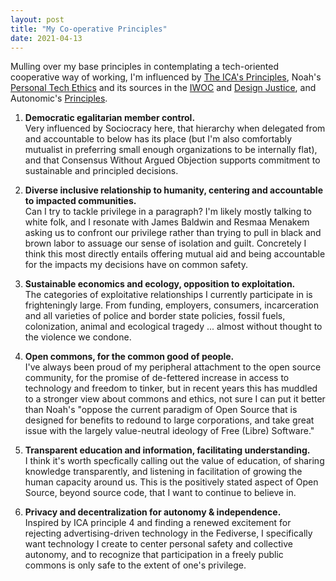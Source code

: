 ```yaml
---
layout: post
title: "My Co-operative Principles"
date: 2021-04-13
---
```


Mulling over my base principles in contemplating a tech-oriented cooperative way of working, I'm influenced by [The ICA's Principles](https://www.ica.coop/en/cooperatives/cooperative-identity#cooperative-principles), Noah's [Personal Tech Ethics](https://www.nthall.com/posts/personal-tech-ethics-audit/) and its sources in the [IWOC](https://incarceratedworkers.org/resources/iwoc-technology-policy) and [Design Justice](https://designjustice.org/read-the-principles), and Autonomic's [Principles](https://autonomic.zone/blog/our-founding-principles/).

1. **Democratic egalitarian member control.**<br> Very influenced by Sociocracy here, that hierarchy when delegated from and accountable to below has its place (but I'm also comfortably mutualist in preferring small enough organizations to be internally flat), and that Consensus Without Argued Objection supports commitment to sustainable and principled decisions.

2. **Diverse inclusive relationship to humanity, centering and accountable to impacted communities.**<br> Can I try to tackle privilege in a paragraph? I'm likely mostly talking to white folk, and I resonate with James Baldwin and Resmaa Menakem asking us to confront our privilege rather than trying to pull in black and brown labor to assuage our sense of isolation and guilt. Concretely I think this most directly entails offering mutual aid and being accountable for the impacts my decisions have on common safety.

3. **Sustainable economics and ecology, opposition to exploitation.**<br> The categories of exploitative relationships I currently participate in is frighteningly large. From funding, employers, consumers, incarceration and all varieties of police and border state policies, fossil fuels, colonization, animal and ecological tragedy ... almost without thought to the violence we condone.

4. **Open commons, for the common good of people.**<br> I've always been proud of my peripheral attachment to the open source community, for the promise of de-fettered increase in access to technology and freedom to tinker, but in recent years this has muddled to a stronger view about commons and ethics, not sure I can put it better than Noah's "oppose the current paradigm of Open Source that is designed for benefits to redound to large corporations, and take great issue with the largely value-neutral ideology of Free (Libre) Software."

5. **Transparent education and information, facilitating understanding.**<br> I think it's worth specfically calling out the value of education, of sharing knowledge transparently, and listening in facilitation of growing the human capacity around us. This is the positively stated aspect of Open Source, beyond source code, that I want to continue to believe in.

6. **Privacy and decentralization for autonomy & independence.**<br> Inspired by ICA principle 4 and finding a renewed excitement for rejecting advertising-driven technology in the Fediverse, I specifically want technology I create to center personal safety and collective autonomy, and to recognize that participation in a freely public commons is only safe to the extent of one's privilege.


